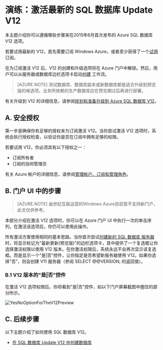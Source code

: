 <properties
	pageTitle="演练：激活最新的 SQL 数据库 Update V12"
	description="介绍使用新的 Windows Azure 门户 UI 试用 Azure SQL 数据库 版本 V12 的步骤。"
	services="sql-database"
	documentationCenter=""
	authors="MightyPen"
	manager="jeffreyg"
	editor=""/>


<tags
	ms.service="sql-database"
	ms.date="04/22/2015"
	wacn.date="05/25/2015"/>


# 演练：激活最新的 SQL 数据库 Update V12

本主题介绍你可以遵循哪些步骤来在2015年6月首次发布的 Azure SQL 数据库 V12 选项。

若要试用最新的 V12，首先需要订阅 Windows Azure，或者至少获得了一个[试用](/pricing/1rmb-trial)订阅。

在为订阅激活 V12 后，V12 的创建和升级选项将在 Azure 门户中解锁。然后，用户可以从服务器或数据库边栏选项卡启动[创建](sql-database-create) 工作流。

> [AZURE.NOTE]
> 测试数据库、数据库副本或新数据库都是适合升级到预览版的候选项。业务所依赖的生产数据库应在预览期过后再进行部署。

有关升级到 V12 的详细信息，请参阅[规划和准备升级到 Azure SQL 数据库 V12](sql-database-v12-plan-prepare-upgrade)。


## A. 安全授权

第一步是确保你有足够的授权来为订阅激活 V12。当你尝试激活 V12 选项时，系统会执行授权检查，以验证你是否在订阅中拥有足够的权限。

 若要试用 V12，你必须具有以下授权之一：

- 订阅所有者
- 订阅的协同管理员

有关 Azure 帐户的详细信息，请参阅[管理帐户、订阅和管理角色](http://msdn.microsoft.com/zh-cn/library/hh531793.aspx)。

## B. 门户 UI 中的步骤

> [AZURE.NOTE] 由世纪互联运营的Windows Azure目前暂不支持新门户，此文仅供参考。

本部分介绍在激活 V12 选项时，你可以在 Azure 门户 UI 中执行一次的单击序列。在激活该选项后，你仍可以使用此操作。

所有激活方案使用相同的基本思路。当你首次尝试[创建新的 SQL 数据库 服务器](sql-database-create)时，将显示标记为"最新更新(预览版)"的边栏选项卡，其中提供了一个复选框让你选择激活权限以使用 V12 版本。在你激活权限后，系统永远不会再次显示该复选框。而是显示一个"是|否"控件，让你指定是否希望新服务器使用 V12。如果你选择"否"，则会创建 V11 服务器（参阅 SELECT @@VERSION; 的返回值）。

### B.1 V12 版本的"是|否"控件

在激活 V12 选项权限后，你将看到"是|否"控件，如以下门户屏幕截图中圈住的部分所示。

![YesNoOptionForTheV12Preview][Image1]


## C. 后续步骤

以下主题介绍了如何使用 SQL 数据库 V12。

- [在 SQL 数据库 Update V12 中创建数据库](sql-database-create)

<!--
  [ AZUR E . N OTE ]
  Test databases, database copies, or new databases, are good candidates for upgrading to the preview. Production databases that your business depends on should wait until after the preview period.
-->

<!-- References, Images. -->
[Image1]: ./media/sql-database-v12-sign-up/V12Preview-YesNo-Option-New-SQLDatabase-Server-Newserver-Screenshot-e23.png


<!-- EOF -->

<!--HONumber=55-->